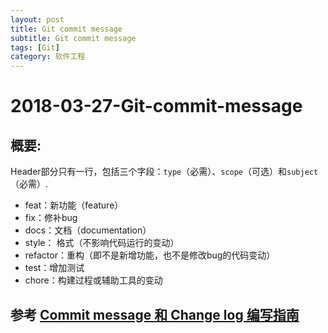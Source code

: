 ```yaml
---
layout: post
title: Git commit message
subtitle: Git commit message
tags: [Git]
category: 软件工程
---
```


2018-03-27-Git-commit-message
===

## 概要:

Header部分只有一行，包括三个字段：`type`（必需）、`scope`（可选）和`subject`（必需）.

*   feat：新功能（feature）
*   fix：修补bug
*   docs：文档（documentation）
*   style： 格式（不影响代码运行的变动）
*   refactor：重构（即不是新增功能，也不是修改bug的代码变动）
*   test：增加测试
*   chore：构建过程或辅助工具的变动


## 参考 [Commit message 和 Change log 编写指南](http://www.ruanyifeng.com/blog/2016/01/commit_message_change_log.html)